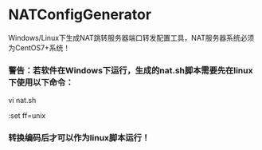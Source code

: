 # NATConfigGenerator
Windows/Linux下生成NAT跳转服务器端口转发配置工具，NAT服务器系统必须为CentOS7+系统！

### 警告：若软件在Windows下运行，生成的nat.sh脚本需要先在linux下使用以下命令：

vi nat.sh

:set ff=unix

### 转换编码后才可以作为linux脚本运行！

